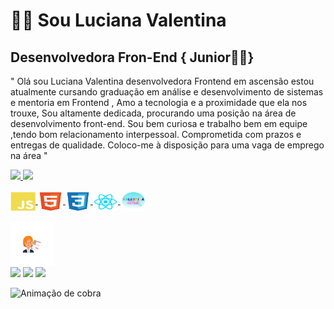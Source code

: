 # 🧝‍♂️ Sou Luciana Valentina 
## Desenvolvedora Fron-End  { Junior🧙‍♀️}  
" Olá sou Luciana Valentina desenvolvedora Frontend em ascensão
estou atualmente cursando graduação em análise e 
desenvolvimento de sistemas e mentoria em Frontend ,
Amo a tecnologia e a proximidade que ela nos trouxe,
Sou altamente dedicada, procurando uma
posição na área de desenvolvimento
front-end. Sou bem curiosa e trabalho bem
em equipe ,tendo bom relacionamento interpessoal.
Comprometida com prazos e entregas
de qualidade. Coloco-me à disposição para uma
vaga de emprego na área "
<div>
  <a href="https://github.com/luvalentinaa">
  <img height="180em" src="https://github-readme-stats.vercel.app/api?username=luvalentinaa&show_icons=true&theme=tokyonight&include_all_commits=true&count_private=true"/>
  <img height="180em" src="https://github-readme-stats.vercel.app/api/top-langs/?username=luvalentinaa&layout=compact&langs_count=6&theme=tokyonight"/>
</div>
<div style="display: inline_block"><br>
  <img align="center" alt="Js" height="30" width="40" src="https://raw.githubusercontent.com/devicons/devicon/master/icons/javascript/javascript-plain.svg ">
  <img align="center" alt="HTML" height="30" width="40" src="https://raw.githubusercontent.com/devicons/devicon/master/icons/html5/html5-original.svg ">
  <img align="center" alt="CSS" height="30" width="40" src="https://raw.githubusercontent.com/devicons/devicon/master/icons/css3/css3-original.svg ">
  <img align="center" alt="CSS" height="30" width="40" src="./react.svg">
  <img align="center" alt="CSS" height="30" width="40" src="./logo.svg">
  
</div>
   
  <br>
 
   <div>
    <a href = "https://drive.google.com/file/d/1S9q9JzYYRYQaZin8DoiweprE5G43fYkA/view?usp=sharing">
      <img src="curriculo.png">
     </a>
  </div>
<div>
  <a href="https://www.instagram.com/lu_valentinaa/" target="_blank"><img src="https://img.shields.io/badge/-Instagram-%23E4405F?style=for-the- badge&logo=instagram&logoColor=white" target="_blank"></a>
  <a href = "mailto:luvalentinaa29@gmail.com"><img src="https://img.shields.io/badge/-Gmail-%23333?style=for-the-badge&logo=gmail&logoColor=white" destino ="_blank"></a>
  <a href="https://www.linkedin.com/in/luciana-valentina-3158b022b/" target="_blank"><img src="https://img.shields.io/badge/-LinkedIn-%230077B5?style= for-the-badge&logo=linkedin&logoColor=white" target="_blank"></a>
 
  ![Animação de cobra](https://github.com/devemdobro/devemdobro/blob/output/github-contribution-grid-snake.svg)

</div>
